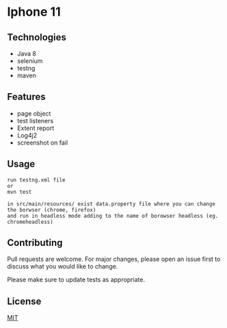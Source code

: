 # Iphone 11


## Technologies

* Java 8
* selenium
* testng 
* maven

## Features

* page object
* test listeners
* Extent report
* Log4j2
* screenshot on fail

## Usage

```
run testng.xml file
or
mvn test

in src/main/resources/ exist data.property file where you can change the borwser (chrome, firefox) 
and run in headless mode adding to the name of borowser headless (eg. chromeheadless)
```

## Contributing
Pull requests are welcome. For major changes, please open an issue first to discuss what you would like to change.

Please make sure to update tests as appropriate.

## License
[MIT](https://choosealicense.com/licenses/mit/)